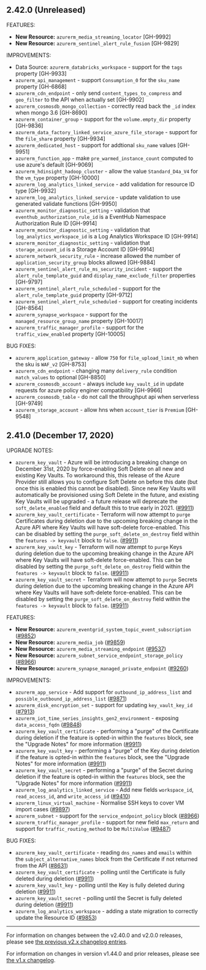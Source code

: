 ## 2.42.0 (Unreleased)

FEATURES:

* **New Resource:** `azurerm_media_streaming_locator` [GH-9992]
* **New Resource:** `azurerm_sentinel_alert_rule_fusion` [GH-9829]

IMPROVEMENTS:

* Data Source: `azurerm_databricks_workspace` - support for the `tags` property [GH-9933]
* `azurerm_api_management` - support `Consumption_0` for the `sku_name` property [GH-6868]
* `azurerm_cdn_endpoint` - only send `content_types_to_compress` and `geo_filter` to the API when actually set [GH-9902]
* `azurerm_cosmosdb_mongo_collection` - correctly read back the `_id` index when mongo 3.6 [GH-8690]
* `azurerm_container_group` - support for the `volume.empty_dir` property [GH-9836]
* `azurerm_data_factory_linked_service_azure_file_storage` - support for the `file_share` property [GH-9934]
* `azurerm_dedicated_host` - support for addtional `sku_name` values [GH-9951]
* `azurerm_function_app` - make `pre_warmed_instance_count` computed to use azure's default [GH-9069]
* `azurerm_hdinsight_hadoop_cluster` - allow the value `Standard_D4a_V4` for the `vm_type` property [GH-10000]
* `azurerm_log_analytics_linked_service` - add validation for resource ID type [GH-9932]
* `azurerm_log_analytics_linked_service` - update validation to use generated validate functions [GH-9950]
* `azurerm_monitor_diagnostic_setting` - validation that `eventhub_authorization_rule_id` is a EventHub Namespace Authorization Rule ID [GH-9914]
* `azurerm_monitor_diagnostic_setting` - validation that `log_analytics_workspace_id` is a Log Analytics Workspace ID [GH-9914]
* `azurerm_monitor_diagnostic_setting` - validation that `storage_account_id` is a Storage Account ID [GH-9914]
* `azurerm_network_security_rule` - increase allowed the number of `application_security_group` blocks allowed [GH-9884]
* `azurerm_sentinel_alert_rule_ms_security_incident` - support the `alert_rule_template_guid` and `display_name_exclude_filter` properties [GH-9797]
* `azurerm_sentinel_alert_rule_scheduled` - support for the `alert_rule_template_guid` property [GH-9712]
* `azurerm_sentinel_alert_rule_scheduled` - support for creating incidents [GH-8564]
* `azurerm_synapse_workspace` - support for the `managed_resource_group_name` property [GH-10017]
* `azurerm_traffic_manager_profile` - support for the `traffic_view_enabled` property [GH-10005]

BUG FIXES:

* `azurerm_application_gateway` - allow `750` for `file_upload_limit_mb` when the sku is `WAF_v2` [GH-8753]
* `azurerm_cdn_endpoint` - changing many `delivery_rule` condition `match_values` to optional [GH-8850]
* `azurerm_cosmosdb_account` - always include `key_vault_id` in update requests for azure policy enginer compatibility [GH-9966]
* `azurerm_cosmosdb_table` - do not call the throughput api when serverless [GH-9749]
* `azurerm_storage_account` - allow hns when `account_tier` is `Premium` [GH-9548]

## 2.41.0 (December 17, 2020)

UPGRADE NOTES:

* `azurerm_key_vault` - Azure will be introducing a breaking change on December 31st, 2020 by force-enabling Soft Delete on all new and existing Key Vaults. To workaround this, this release of the Azure Provider still allows you to configure Soft Delete on before this date (but once this is enabled this cannot be disabled). Since new Key Vaults will automatically be provisioned using Soft Delete in the future, and existing Key Vaults will be upgraded - a future release will deprecate the `soft_delete_enabled` field and default this to true early in 2021. ([#9911](https://github.com/terraform-providers/terraform-provider-azurerm/issues/9911))
* `azurerm_key_vault_certificate` - Terraform will now attempt to `purge` Certificates during deletion due to the upcoming breaking change in the Azure API where Key Vaults will have soft-delete force-enabled. This can be disabled by setting the `purge_soft_delete_on_destroy` field within the `features -> keyvault` block to `false`. ([#9911](https://github.com/terraform-providers/terraform-provider-azurerm/issues/9911))
* `azurerm_key_vault_key` - Terraform will now attempt to `purge` Keys during deletion due to the upcoming breaking change in the Azure API where Key Vaults will have soft-delete force-enabled. This can be disabled by setting the `purge_soft_delete_on_destroy` field within the `features -> keyvault` block to `false`. ([#9911](https://github.com/terraform-providers/terraform-provider-azurerm/issues/9911))
* `azurerm_key_vault_secret` - Terraform will now attempt to `purge` Secrets during deletion due to the upcoming breaking change in the Azure API where Key Vaults will have soft-delete force-enabled. This can be disabled by setting the `purge_soft_delete_on_destroy` field within the `features -> keyvault` block to `false`. ([#9911](https://github.com/terraform-providers/terraform-provider-azurerm/issues/9911))

FEATURES:

* **New Resource:** `azurerm_eventgrid_system_topic_event_subscription` ([#9852](https://github.com/terraform-providers/terraform-provider-azurerm/issues/9852))
* **New Resource:** `azurerm_media_job` ([#9859](https://github.com/terraform-providers/terraform-provider-azurerm/issues/9859))
* **New Resource:** `azurerm_media_streaming_endpoint` ([#9537](https://github.com/terraform-providers/terraform-provider-azurerm/issues/9537))
* **New Resource:** `azurerm_subnet_service_endpoint_storage_policy` ([#8966](https://github.com/terraform-providers/terraform-provider-azurerm/issues/8966))
* **New Resource:** `azurerm_synapse_managed_private_endpoint` ([#9260](https://github.com/terraform-providers/terraform-provider-azurerm/issues/9260))

IMPROVEMENTS:

* `azurerm_app_service` - Add support for `outbound_ip_address_list` and `possible_outbound_ip_address_list` ([#9871](https://github.com/terraform-providers/terraform-provider-azurerm/issues/9871))
* `azurerm_disk_encryption_set` - support for updating `key_vault_key_id` ([#7913](https://github.com/terraform-providers/terraform-provider-azurerm/issues/7913))
* `azurerm_iot_time_series_insights_gen2_environment` - exposing `data_access_fqdn` ([#9848](https://github.com/terraform-providers/terraform-provider-azurerm/issues/9848))
* `azurerm_key_vault_certificate` - performing a "purge" of the Certificate during deletion if the feature is opted-in within the `features` block, see the "Upgrade Notes" for more information ([#9911](https://github.com/terraform-providers/terraform-provider-azurerm/issues/9911))
* `azurerm_key_vault_key` - performing a "purge" of the Key during deletion if the feature is opted-in within the `features` block, see the "Upgrade Notes" for more information ([#9911](https://github.com/terraform-providers/terraform-provider-azurerm/issues/9911))
* `azurerm_key_vault_secret` - performing a "purge" of the Secret during deletion if the feature is opted-in within the `features` block, see the "Upgrade Notes" for more information ([#9911](https://github.com/terraform-providers/terraform-provider-azurerm/issues/9911))
* `azurerm_log_analytics_linked_service` - Add new fields `workspace_id`, `read_access_id`, and `write_access_id` ([#9410](https://github.com/terraform-providers/terraform-provider-azurerm/issues/9410))
* `azurerm_linux_virtual_machine` - Normalise SSH keys to cover VM import cases ([#9897](https://github.com/terraform-providers/terraform-provider-azurerm/issues/9897))
* `azurerm_subnet` - support for the `service_endpoint_policy` block ([#8966](https://github.com/terraform-providers/terraform-provider-azurerm/issues/8966))
* `azurerm_traffic_manager_profile` - support for new field `max_return` and support for `traffic_routing_method` to be `MultiValue` ([#9487](https://github.com/terraform-providers/terraform-provider-azurerm/issues/9487))

BUG FIXES:

* `azurerm_key_vault_certificate` - reading `dns_names` and `emails` within the `subject_alternative_names` block from the Certificate if not returned from the API ([#8631](https://github.com/terraform-providers/terraform-provider-azurerm/issues/8631))
* `azurerm_key_vault_certificate` - polling until the Certificate is fully deleted during deletion ([#9911](https://github.com/terraform-providers/terraform-provider-azurerm/issues/9911))
* `azurerm_key_vault_key` - polling until the Key is fully deleted during deletion ([#9911](https://github.com/terraform-providers/terraform-provider-azurerm/issues/9911))
* `azurerm_key_vault_secret` -  polling until the Secret is fully deleted during deletion ([#9911](https://github.com/terraform-providers/terraform-provider-azurerm/issues/9911))
* `azurerm_log_analytics_workspace` - adding a state migration to correctly update the Resource ID ([#9853](https://github.com/terraform-providers/terraform-provider-azurerm/issues/9853))

---

For information on changes between the v2.40.0 and v2.0.0 releases, please see [the previous v2.x changelog entries](https://github.com/terraform-providers/terraform-provider-azurerm/blob/master/CHANGELOG-v2.md).

For information on changes in version v1.44.0 and prior releases, please see [the v1.x changelog](https://github.com/terraform-providers/terraform-provider-azurerm/blob/master/CHANGELOG-v1.md).
